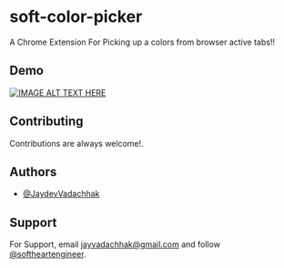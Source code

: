 # soft-color-picker

A Chrome Extension For Picking up a colors from browser active tabs!!

## Demo

[![IMAGE ALT TEXT HERE](https://img.youtube.com/vi/71LAtiXkR_c/0.jpg)](https://www.youtube.com/watch?v=71LAtiXkR_c)

## Contributing

Contributions are always welcome!.

## Authors

- [@JaydevVadachhak](https://www.github.com/JaydevVadachhak)

## Support

For Support, email jayvadachhak@gmail.com and follow [@softheartengineer](https://www.instagram.com/softheartengineer?utm_source=ig_web_button_share_sheet&igsh=ZDNlZDc0MzIxNw==).
